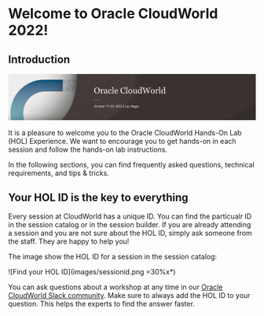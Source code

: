 # Welcome to Oracle CloudWorld 2022!

## Introduction

![Cloud World Logo](images/2022-08-23-cloudworldlogo.png)

It is a pleasure to welcome you to the Oracle CloudWorld Hands-On Lab (HOL) Experience. We want to encourage you to get hands-on in each session and follow the hands-on lab instructions.

In the following sections, you can find frequently asked questions, technical requirements, and tips & tricks.

## Your HOL ID is the key to everything

Every session at CloudWorld has a unique ID. You can find the particualr ID in the session catalog or in the session builder. If you are already attending a session and you are not sure about the HOL ID, simply ask someone from the staff. They are happy to help you!

The image show the HOL ID for a session in the session catalog:

![Find your HOL ID](images/sessionid.png =30%x*)

You can ask questions about a workshop at any time in our [Oracle CloudWorld Slack community](https://oracle-livelabs.github.io/common/support/slack/slack.md).
 Make sure to always add the HOL ID to your question. This helps the experts to find the answer faster.


